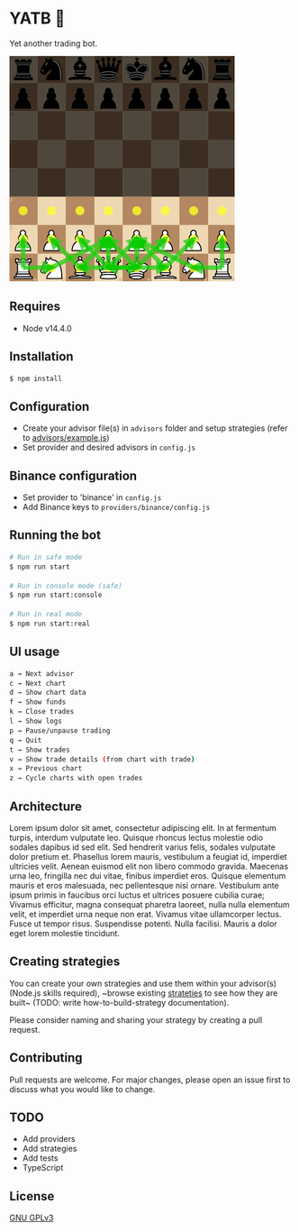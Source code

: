 # YATB 🤖

Yet another trading bot.

<img src="yatb.gif?raw=true" width="400">

## Requires

- Node v14.4.0

## Installation

```sh
$ npm install
```

## Configuration

- Create your advisor file(s) in `advisors` folder and setup strategies (refer to [advisors/example.js](https://github.com/lropero/yatb/blob/master/advisors/example.js))
- Set provider and desired advisors in `config.js`

## Binance configuration

- Set provider to 'binance' in `config.js`
- Add Binance keys to `providers/binance/config.js`

## Running the bot

```sh
# Run in safe mode
$ npm run start

# Run in console mode (safe)
$ npm run start:console

# Run in real mode
$ npm run start:real
```

## UI usage

```sh
a → Next advisor
c → Next chart
d → Show chart data
f → Show funds
k → Close trades
l → Show logs
p → Pause/unpause trading
q → Quit
t → Show trades
v → Show trade details (from chart with trade)
x → Previous chart
z → Cycle charts with open trades
```

## Architecture

Lorem ipsum dolor sit amet, consectetur adipiscing elit. In at fermentum turpis, interdum vulputate leo. Quisque rhoncus lectus molestie odio sodales dapibus id sed elit. Sed hendrerit varius felis, sodales vulputate dolor pretium et. Phasellus lorem mauris, vestibulum a feugiat id, imperdiet ultricies velit. Aenean euismod elit non libero commodo gravida. Maecenas urna leo, fringilla nec dui vitae, finibus imperdiet eros. Quisque elementum mauris et eros malesuada, nec pellentesque nisi ornare. Vestibulum ante ipsum primis in faucibus orci luctus et ultrices posuere cubilia curae; Vivamus efficitur, magna consequat pharetra laoreet, nulla nulla elementum velit, et imperdiet urna neque non erat. Vivamus vitae ullamcorper lectus. Fusce ut tempor risus. Suspendisse potenti. Nulla facilisi. Mauris a dolor eget lorem molestie tincidunt.

## Creating strategies

You can create your own strategies and use them within your advisor(s) (Node.js skills required), ~browse existing [strateties](https://github.com/lropero/yatb/tree/master/strategies) to see how they are built~ (TODO: write how-to-build-strategy documentation).

Please consider naming and sharing your strategy by creating a pull request.

## Contributing

Pull requests are welcome. For major changes, please open an issue first to discuss what you would like to change.

## TODO

- Add providers
- Add strategies
- Add tests
- TypeScript

## License

[GNU GPLv3](https://choosealicense.com/licenses/gpl-3.0/)
